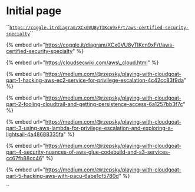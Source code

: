 # Initial page

\`\`[`https://coggle.it/diagram/XCx0VU8yTIKcn9xF/t/aws-certified-security-specialty`](https://coggle.it/diagram/XCx0VU8yTIKcn9xF/t/aws-certified-security-specialty)\`\`

{% embed url="https://coggle.it/diagram/XCx0VU8yTIKcn9xF/t/aws-certified-security-specialty" %}

{% embed url="https://cloudsecwiki.com/aws\_cloud.html" %}

{% embed url="https://medium.com/@rzepsky/playing-with-cloudgoat-part-1-hacking-aws-ec2-service-for-privilege-escalation-4c42cc83f9da" %}

{% embed url="https://medium.com/@rzepsky/playing-with-cloudgoat-part-2-fooling-cloudtrail-and-getting-persistence-access-6a1257bb3f7c" %}

{% embed url="https://medium.com/@rzepsky/playing-with-cloudgoat-part-3-using-aws-lambda-for-privilege-escalation-and-exploring-a-lightsail-4a48688335fa" %}

{% embed url="https://medium.com/@rzepsky/playing-with-cloudgoat-part-4-security-nuances-of-aws-glue-codebuild-and-s3-services-cc67fb88cc46" %}

{% embed url="https://medium.com/@rzepsky/playing-with-cloudgoat-part-5-hacking-aws-with-pacu-6abe1cf5780d" %}

\`\`


